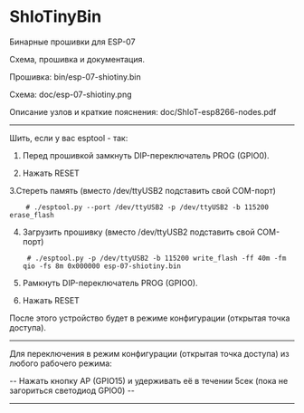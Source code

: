 # ShIoTinyBin

Бинарные прошивки для ESP-07

Схема, прошивка и документация.

Прошивка: bin/esp-07-shiotiny.bin

Схема:	doc/esp-07-shiotiny.png

Описание узлов и краткие пояснения: doc/ShIoT-esp8266-nodes.pdf

-----------------------------------------------------------------------------------------------------------------
Шить, если у вас esptool -  так:
 
1. Перед прошивкой замкнуть DIP-переключатель PROG (GPIO0).

2. Нажать RESET

3.Стереть память (вместо /dev/ttyUSB2 подставить свой COM-порт)

		# ./esptool.py --port /dev/ttyUSB2 -p /dev/ttyUSB2 -b 115200 erase_flash

4. Загрузить прошивку (вместо /dev/ttyUSB2 подставить свой COM-порт)

		# ./esptool.py -p /dev/ttyUSB2 -b 115200 write_flash -ff 40m -fm qio -fs 8m 0x000000 esp-07-shiotiny.bin

5. Рамкнуть DIP-переключатель PROG (GPIO0).

6. Нажать RESET

После этого устройство будет в режиме конфигурации (открытая точка доступа).

-----------------------------------------------------------------------------------------------------------------

Для переключения в режим конфигурации (открытая точка доступа) из любого рабочего режима:

 -- Нажать кнопку AP (GPIO15) и удерживать её в течении 5сек (пока не загориться светодиод GPIO0) --

-----------------------------------------------------------------------------------------------------------------
